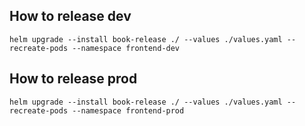 ## How to release dev

```shell
helm upgrade --install book-release ./ --values ./values.yaml --recreate-pods --namespace frontend-dev
```

## How to release prod

```shell
helm upgrade --install book-release ./ --values ./values.yaml --recreate-pods --namespace frontend-prod
```